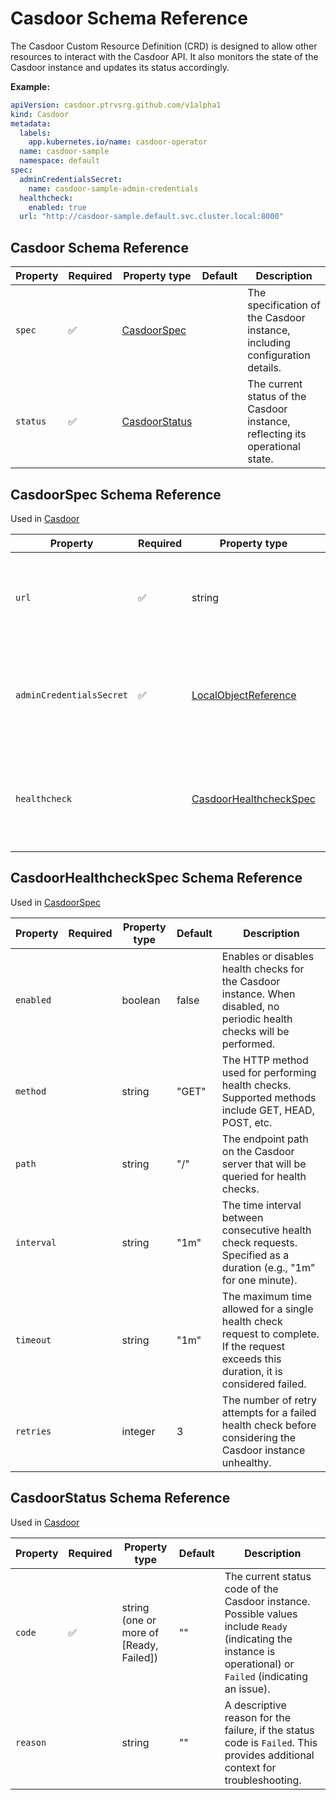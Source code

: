 # Casdoor Schema Reference

The Casdoor Custom Resource Definition (CRD) is designed to allow other resources to interact with the Casdoor API. It
also monitors the state of the Casdoor instance and updates its status accordingly.

**Example:**

```yaml title="casdoor.yaml"
apiVersion: casdoor.ptrvsrg.github.com/v1alpha1
kind: Casdoor
metadata:
  labels:
    app.kubernetes.io/name: casdoor-operator
  name: casdoor-sample
  namespace: default
spec:
  adminCredentialsSecret:
    name: casdoor-sample-admin-credentials
  healthcheck:
    enabled: true
  url: "http://casdoor-sample.default.svc.cluster.local:8000"
```

## Casdoor Schema Reference

| Property | Required | Property type                                    | Default | Description                                                                   |
|----------|----------|--------------------------------------------------|---------|-------------------------------------------------------------------------------|
| `spec`   | ✅        | [CasdoorSpec](#casdoorspec-schema-reference)     |         | The specification of the Casdoor instance, including configuration details.   |
| `status` | ✅        | [CasdoorStatus](#casdoorstatus-schema-reference) |         | The current status of the Casdoor instance, reflecting its operational state. |

## CasdoorSpec Schema Reference

Used in [Casdoor](#casdoor-schema-reference)

| Property                 | Required | Property type                                                                                                             | Default | Description                                                                                             |
|--------------------------|----------|---------------------------------------------------------------------------------------------------------------------------|---------|---------------------------------------------------------------------------------------------------------|
| `url`                    | ✅        | string                                                                                                                    | ""      | The URL of the Casdoor instance that will be accessed by other resources.                               |
| `adminCredentialsSecret` | ✅        | [LocalObjectReference](https://kubernetes.io/docs/reference/generated/kubernetes-api/v1.25/#localobjectreference-v1-core) |         | A reference to the Kubernetes Secret containing the admin credentials for the Casdoor instance.         |
| `healthcheck`            |          | [CasdoorHealthcheckSpec](#casdoorhealthcheckspec-schema-reference)                                                        |         | Configuration for health checks to monitor the availability and responsiveness of the Casdoor instance. |

## CasdoorHealthcheckSpec Schema Reference

Used in [CasdoorSpec](#casdoorspec-schema-reference)

| Property   | Required | Property type | Default | Description                                                                                                                            |
|------------|----------|---------------|---------|----------------------------------------------------------------------------------------------------------------------------------------|
| `enabled`  |          | boolean       | false   | Enables or disables health checks for the Casdoor instance. When disabled, no periodic health checks will be performed.                |
| `method`   |          | string        | "GET"   | The HTTP method used for performing health checks. Supported methods include GET, HEAD, POST, etc.                                     |
| `path`     |          | string        | "/"     | The endpoint path on the Casdoor server that will be queried for health checks.                                                        |
| `interval` |          | string        | "1m"    | The time interval between consecutive health check requests. Specified as a duration (e.g., "1m" for one minute).                      |
| `timeout`  |          | string        | "1m"    | The maximum time allowed for a single health check request to complete. If the request exceeds this duration, it is considered failed. |
| `retries`  |          | integer       | 3       | The number of retry attempts for a failed health check before considering the Casdoor instance unhealthy.                              |

## CasdoorStatus Schema Reference

Used in [Casdoor](#casdoor-schema-reference)

| Property | Required | Property type                           | Default | Description                                                                                                                                                  |
|----------|----------|-----------------------------------------|---------|--------------------------------------------------------------------------------------------------------------------------------------------------------------|
| `code`   | ✅        | string (one or more of [Ready, Failed]) | ""      | The current status code of the Casdoor instance. Possible values include `Ready` (indicating the instance is operational) or `Failed` (indicating an issue). |
| `reason` |          | string                                  | ""      | A descriptive reason for the failure, if the status code is `Failed`. This provides additional context for troubleshooting.                                  |
